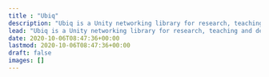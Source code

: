 ```yaml
---
title : "Ubiq"
description: "Ubiq is a Unity networking library for research, teaching and development, maintained by the Virtual Environments and Computer Graphics group at UCL."
lead: "Ubiq is a Unity networking library for research, teaching and development, maintained by the Virtual Environments and Computer Graphics group at UCL."
date: 2020-10-06T08:47:36+00:00
lastmod: 2020-10-06T08:47:36+00:00
draft: false
images: []
---
```

